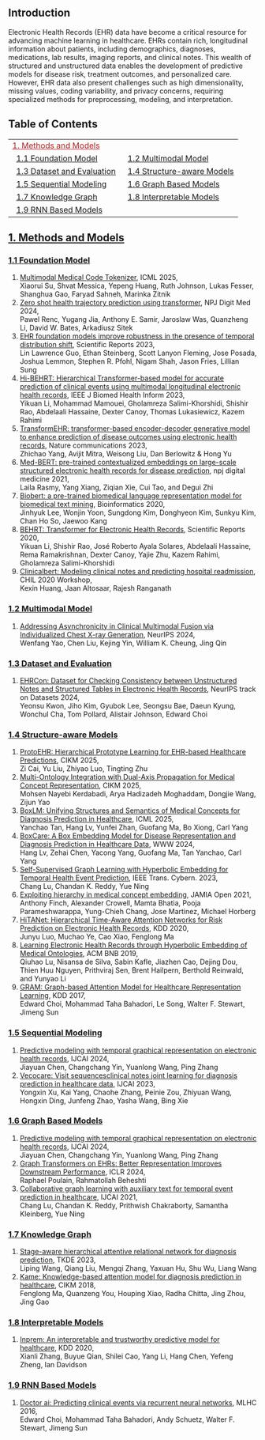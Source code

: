 ## Introduction

Electronic Health Records (EHR) data have become a critical resource for advancing machine learning in healthcare. EHRs contain rich, longitudinal information about patients, including demographics, diagnoses, medications, lab results, imaging reports, and clinical notes. This wealth of structured and unstructured data enables the development of predictive models for disease risk, treatment outcomes, and personalized care. However, EHR data also present challenges such as high dimensionality, missing values, coding variability, and privacy concerns, requiring specialized methods for preprocessing, modeling, and interpretation.

## Table of Contents

<table>
  <tr><td colspan="2"><a href="#1-methods-and-models" style="color:#B22222">1. Methods and Models</a></td></tr>
  <tr>
    <td>&ensp;<a href="#11-foundation-model">1.1 Foundation Model</a></td>
    <td>&ensp;<a href="#12-multimodal-model">1.2 Multimodal Model</a></td>
  </tr>
  <tr>
    <td>&ensp;<a href="#13-dataset-and-evaluation">1.3 Dataset and Evaluation</a></td>
    <td>&ensp;<a href="#14-structure-aware-models">1.4 Structure-aware Models</a></td>
  </tr>
  <tr>
    <td>&ensp;<a href="#15-sequential-modeling">1.5 Sequential Modeling</a></td>
    <td>&ensp;<a href="#16-graph-based-models">1.6 Graph Based Models</a></td>
  </tr>
  <tr>
    <td>&ensp;<a href="#17-knowledge-graph">1.7 Knowledge Graph</a></td>
    <td>&ensp;<a href="#18-interpretable-models">1.8 Interpretable Models</a></td>
  </tr>
  <tr>
    <td>&ensp;<a href="#19-rnn-based-models">1.9 RNN Based Models</a></td>
    <!-- <td>&ensp;<a href="#18-interpretable-models">1.8 Interpretable Models</a></td> -->
  </tr>
</table>


## [1. Methods and Models](#content)
### [1.1 Foundation Model](#content)
1. [Multimodal Medical Code Tokenizer](https://arxiv.org/abs/2502.04397), ICML 2025, \
   Xiaorui Su, Shvat Messica, Yepeng Huang, Ruth Johnson, Lukas Fesser, Shanghua Gao, Faryad Sahneh, Marinka Zitnik
1. [Zero shot health trajectory prediction using transformer](https://www.nature.com/articles/s41746-024-01235-0), NPJ Digit Med 2024, \
   Pawel Renc, Yugang Jia, Anthony E. Samir, Jaroslaw Was, Quanzheng Li, David W. Bates, Arkadiusz Sitek
1. [EHR foundation models improve robustness in the presence of temporal distribution shift](https://www.nature.com/articles/s41598-023-30820-8?error=cookies_not_supported&code=9f53fd13-a174-4176-a1d6-bb271f818ba6#Sec2), Scientific Reports 2023, \
   Lin Lawrence Guo, Ethan Steinberg, Scott Lanyon Fleming, Jose Posada, Joshua Lemmon, Stephen R. Pfohl, Nigam Shah, Jason Fries, Lillian Sung
1. [Hi-BEHRT: Hierarchical Transformer-based model for accurate prediction of clinical events using multimodal longitudinal electronic health records](https://arxiv.org/abs/2106.11360), IEEE J Biomed Health Inform 2023, \
   Yikuan Li, Mohammad Mamouei, Gholamreza Salimi-Khorshidi, Shishir Rao, Abdelaali Hassaine, Dexter Canoy, Thomas Lukasiewicz, Kazem Rahimi
1. [TransformEHR: transformer-based encoder-decoder generative model to enhance prediction of disease outcomes using electronic health records](https://www.nature.com/articles/s41467-023-43715-z), Nature communications 2023, \
   Zhichao Yang, Avijit Mitra, Weisong Liu, Dan Berlowitz & Hong Yu
1. [Med-BERT: pre-trained contextualized embeddings on large-scale structured electronic health records for disease prediction](https://arxiv.org/abs/2005.12833), npj digital medicine 2021, \
   Laila Rasmy, Yang Xiang, Ziqian Xie, Cui Tao, and Degui Zhi
1. [Biobert: a pre-trained biomedical language representation model for biomedical text mining](https://arxiv.org/abs/1901.08746), Bioinformatics 2020, \
   Jinhyuk Lee, Wonjin Yoon, Sungdong Kim, Donghyeon Kim, Sunkyu Kim, Chan Ho So, Jaewoo Kang
1. [BEHRT: Transformer for Electronic Health Records](https://www.nature.com/articles/s41598-020-62922-y), Scientific Reports 2020, \
   Yikuan Li, Shishir Rao, José Roberto Ayala Solares, Abdelaali Hassaine, Rema Ramakrishnan, Dexter Canoy, Yajie Zhu, Kazem Rahimi, Gholamreza Salimi-Khorshidi
1. [Clinicalbert: Modeling clinical notes and predicting hospital readmission](https://arxiv.org/abs/1904.05342), CHIL 2020 Workshop, \
   Kexin Huang, Jaan Altosaar, Rajesh Ranganath



### [1.2 Multimodal Model](#content)
1. [Addressing Asynchronicity in Clinical Multimodal Fusion via Individualized Chest X-ray Generation](https://arxiv.org/abs/2410.17918), NeurIPS 2024, \
   Wenfang Yao, Chen Liu, Kejing Yin, William K. Cheung, Jing Qin

### [1.3 Dataset and Evaluation](#content)
1. [EHRCon: Dataset for Checking Consistency between Unstructured Notes and Structured Tables in Electronic Health Records](https://arxiv.org/abs/2406.16341), NeurIPS track on Datasets 2024, \
   Yeonsu Kwon, Jiho Kim, Gyubok Lee, Seongsu Bae, Daeun Kyung, Wonchul Cha, Tom Pollard, Alistair Johnson, Edward Choi

### [1.4 Structure-aware Models](#content)
1. [ProtoEHR: Hierarchical Prototype Learning for EHR-based Healthcare Predictions](https://arxiv.org/abs/2508.18313), CIKM 2025, \
   Zi Cai, Yu Liu, Zhiyao Luo, Tingting Zhu
1. [Multi-Ontology Integration with Dual-Axis Propagation for Medical Concept Representation](https://arxiv.org/abs/2508.21320), CIKM 2025, \
   Mohsen Nayebi Kerdabadi, Arya Hadizadeh Moghaddam, Dongjie Wang, Zijun Yao
1. [BoxLM: Unifying Structures and Semantics of Medical Concepts for Diagnosis Prediction in Healthcare](https://www.cs.emory.edu/~jyang71/files/boxlm.pdf), ICML 2025, \
   Yanchao Tan, Hang Lv, Yunfei Zhan, Guofang Ma, Bo Xiong, Carl Yang
1. [BoxCare: A Box Embedding Model for Disease Representation and Diagnosis Prediction in Healthcare Data](https://dl.acm.org/doi/10.1145/3589335.3651448), WWW 2024, \
   Hang Lv, Zehai Chen, Yacong Yang, Guofang Ma, Tan Yanchao, Carl Yang
1. [Self-Supervised Graph Learning with Hyperbolic Embedding for Temporal Health Event Prediction](https://arxiv.org/abs/2106.04751), IEEE Trans. Cybern. 2023, \
   Chang Lu, Chandan K. Reddy, Yue Ning
1. [Exploiting hierarchy in medical concept embedding](https://pubmed.ncbi.nlm.nih.gov/33748691/#:~:text=Results%3A%20%20We%20found%20that,training%20embeddings%20improved%20classification), JAMIA Open 2021, \
   Anthony Finch, Alexander Crowell, Mamta Bhatia, Pooja Parameshwarappa, Yung-Chieh Chang, Jose Martinez, Michael Horberg
1. [HiTANet: Hierarchical Time-Aware Attention Networks for Risk Prediction on Electronic Health Records](https://dl.acm.org/doi/10.1145/3394486.3403107), KDD 2020, \
   Junyu Luo, Muchao Ye, Cao Xiao, Fenglong Ma
1. [Learning Electronic Health Records through Hyperbolic Embedding of Medical Ontologies](https://dl.acm.org/doi/10.1145/3307339.3342148), ACM BNB 2019, \
   Qiuhao Lu, Nisansa de Silva, Sabin Kafle, Jiazhen Cao, Dejing Dou, Thien Huu Nguyen, Prithviraj Sen, Brent Hailpern, Berthold Reinwald, and Yunyao Li
1. [GRAM: Graph-based Attention Model for Healthcare Representation Learning](https://arxiv.org/abs/1611.07012), KDD 2017, \
   Edward Choi, Mohammad Taha Bahadori, Le Song, Walter F. Stewart, Jimeng Sun

   
### [1.5 Sequential Modeling](#content)
1. [Predictive modeling with temporal graphical representation on electronic  health records](https://arxiv.org/abs/2405.03943), IJCAI 2024, \
   Jiayuan Chen, Changchang Yin, Yuanlong Wang, Ping Zhang
1. [Vecocare: Visit sequencesclinical notes joint learning for diagnosis prediction in healthcare data](https://www.ijcai.org/proceedings/2023/547), IJCAI 2023, \
   Yongxin Xu, Kai Yang, Chaohe Zhang, Peinie Zou, Zhiyuan Wang, Hongxin Ding, Junfeng Zhao, Yasha Wang, Bing Xie

### [1.6 Graph Based Models](#content)
1. [Predictive modeling with temporal graphical representation on electronic  health records](https://arxiv.org/abs/2405.03943), IJCAI 2024, \
   Jiayuan Chen, Changchang Yin, Yuanlong Wang, Ping Zhang
1. [Graph Transformers on EHRs: Better Representation Improves Downstream Performance](https://openreview.net/pdf?id=pe0Vdv7rsL), ICLR 2024, \
   Raphael Poulain, Rahmatollah Beheshti
1. [Collaborative graph learning with auxiliary text for temporal event prediction in healthcare](https://arxiv.org/abs/2105.07542), IJCAI 2021, \
   Chang Lu, Chandan K. Reddy, Prithwish Chakraborty, Samantha Kleinberg, Yue Ning

### [1.7 Knowledge Graph](#content)
1. [Stage-aware hierarchical attentive relational network for diagnosis prediction](https://ieeexplore.ieee.org/document/10236511), TKDE 2023, \
   Liping Wang, Qiang Liu, Mengqi Zhang, Yaxuan Hu, Shu Wu, Liang Wang
1. [Kame: Knowledge-based attention model for diagnosis prediction in healthcare](https://dl.acm.org/doi/10.1145/3269206.3271701), CIKM 2018, \
   Fenglong Ma, Quanzeng You, Houping Xiao, Radha Chitta, Jing Zhou, Jing Gao

### [1.8 Interpretable Models](#content)
1. [Inprem: An interpretable and trustworthy predictive model for healthcare](https://dl.acm.org/doi/abs/10.1145/3394486.3403087), KDD 2020, \
   Xianli Zhang, Buyue Qian, Shilei Cao, Yang Li, Hang Chen, Yefeng Zheng, Ian Davidson

### [1.9 RNN Based Models](#content)
1. [Doctor ai: Predicting clinical events via recurrent neural networks](https://arxiv.org/abs/1511.05942), MLHC 2016, \
   Edward Choi, Mohammad Taha Bahadori, Andy Schuetz, Walter F. Stewart, Jimeng Sun
